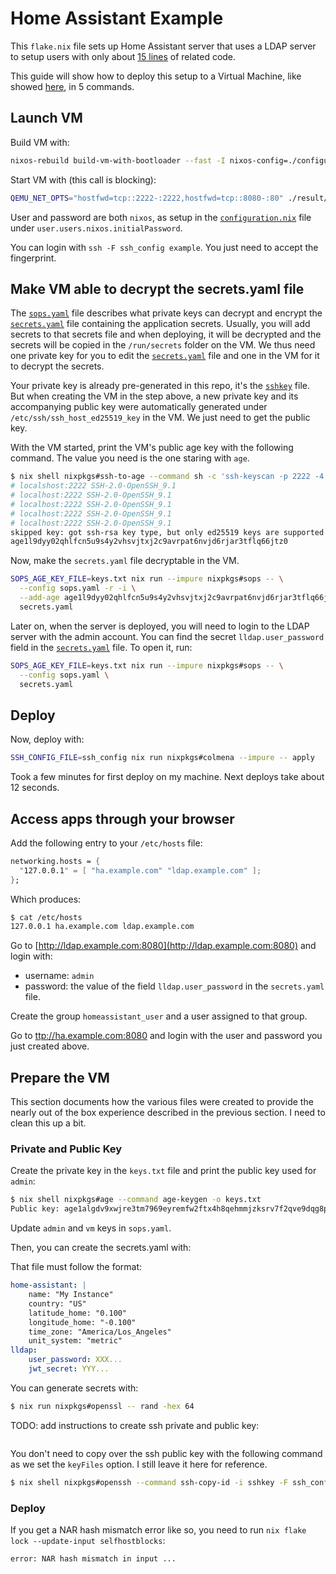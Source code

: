 # Home Assistant Example

This `flake.nix` file sets up Home Assistant server that uses a LDAP server to
setup users with only about [15 lines](./flake.nix#L39-L55) of related code.

This guide will show how to deploy this setup to a Virtual Machine, like showed
[here](https://nixos.wiki/wiki/NixOS_modules#Developing_modules), in 5 commands.

## Launch VM

Build VM with:

```bash
nixos-rebuild build-vm-with-bootloader --fast -I nixos-config=./configuration.nix -I nixpkgs=.
```

Start VM with (this call is blocking):

```bash
QEMU_NET_OPTS="hostfwd=tcp::2222-:2222,hostfwd=tcp::8080-:80" ./result/bin/run-nixos-vm
```

User and password are both `nixos`, as setup in the [`configuration.nix`](./configuration.nix) file under
`user.users.nixos.initialPassword`.

You can login with `ssh -F ssh_config example`. You just need to accept the fingerprint.

## Make VM able to decrypt the secrets.yaml file

The [`sops.yaml`](./sops.yaml) file describes what private keys can decrypt and encrypt the
[`secrets.yaml`](./secrets.yaml) file containing the application secrets. Usually, you will add
secrets to that secrets file and when deploying, it will be decrypted and the secrets will be copied
in the `/run/secrets` folder on the VM. We thus need one private key for you to edit the
[`secrets.yaml`](./secrets.yaml) file and one in the VM for it to decrypt the secrets.

Your private key is already pre-generated in this repo, it's the [`sshkey`](./sshkey) file. But when
creating the VM in the step above, a new private key and its accompanying public key were
automatically generated under `/etc/ssh/ssh_host_ed25519_key` in the VM. We just need to get the
public key.

With the VM started, print the VM's public age key with the following command. The value you need is
the one staring with `age`.

```bash
$ nix shell nixpkgs#ssh-to-age --command sh -c 'ssh-keyscan -p 2222 -4 localhost | ssh-to-age'
# localshost:2222 SSH-2.0-OpenSSH_9.1
# localhost:2222 SSH-2.0-OpenSSH_9.1
# localhost:2222 SSH-2.0-OpenSSH_9.1
# localhost:2222 SSH-2.0-OpenSSH_9.1
# localhost:2222 SSH-2.0-OpenSSH_9.1
skipped key: got ssh-rsa key type, but only ed25519 keys are supported
age1l9dyy02qhlfcn5u9s4y2vhsvjtxj2c9avrpat6nvjd6rjar3tflq66jtz0
```

Now, make the `secrets.yaml` file decryptable in the VM.

```bash
SOPS_AGE_KEY_FILE=keys.txt nix run --impure nixpkgs#sops -- \
  --config sops.yaml -r -i \
  --add-age age1l9dyy02qhlfcn5u9s4y2vhsvjtxj2c9avrpat6nvjd6rjar3tflq66jtz0 \
  secrets.yaml
```

Later on, when the server is deployed, you will need to login to the LDAP server with the admin account.
You can find the secret `lldap.user_password` field in the [`secrets.yaml`](./secrets.yaml) file. To open it, run:

```bash
SOPS_AGE_KEY_FILE=keys.txt nix run --impure nixpkgs#sops -- \
  --config sops.yaml \
  secrets.yaml
```

## Deploy

Now, deploy with:

```bash
SSH_CONFIG_FILE=ssh_config nix run nixpkgs#colmena --impure -- apply
```

Took a few minutes for first deploy on my machine. Next deploys take about 12 seconds.

## Access apps through your browser

Add the following entry to your `/etc/hosts` file:

```nix
networking.hosts = {
  "127.0.0.1" = [ "ha.example.com" "ldap.example.com" ];
};
```

Which produces:

```bash
$ cat /etc/hosts
127.0.0.1 ha.example.com ldap.example.com
```

Go to [http://ldap.example.com:8080](http://ldap.example.com:8080) and login with:
- username: `admin`
- password: the value of the field `lldap.user_password` in the `secrets.yaml` file.

Create the group `homeassistant_user` and a user assigned to that group.

Go to [ttp://ha.example.com:8080](http://ha.example.com:8080) and login with the user and password you just created above.

## Prepare the VM

This section documents how the various files were created to provide the nearly out of the box
experience described in the previous section. I need to clean this up a bit.

### Private and Public Key

Create the private key in the `keys.txt` file and print the public key used for `admin`:

```bash
$ nix shell nixpkgs#age --command age-keygen -o keys.txt
Public key: age1algdv9xwjre3tm7969eyremfw2ftx4h8qehmmjzksrv7f2qve9dqg8pug7
```

Update `admin` and `vm` keys in `sops.yaml`.

Then, you can create the secrets.yaml with:

That file must follow the format:

```yaml
home-assistant: |
    name: "My Instance"
    country: "US"
    latitude_home: "0.100"
    longitude_home: "-0.100"
    time_zone: "America/Los_Angeles"
    unit_system: "metric"
lldap:
    user_password: XXX...
    jwt_secret: YYY...
```

You can generate secrets with:

```bash
$ nix run nixpkgs#openssl -- rand -hex 64
```

TODO: add instructions to create ssh private and public key:

```bash
```

You don't need to copy over the ssh public key with the following command as we set the `keyFiles` option. I still leave it here for reference.

```bash
$ nix shell nixpkgs#openssh --command ssh-copy-id -i sshkey -F ssh_config example
```

### Deploy

If you get a NAR hash mismatch error like so, you need to run `nix flake lock --update-input selfhostblocks`:

```
error: NAR hash mismatch in input ...
```
